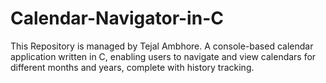 # Calendar-Navigator-in-C

This Repository is managed by Tejal Ambhore.
A console-based calendar application written in C, enabling users to navigate and view calendars for different months and years, complete with history tracking.

